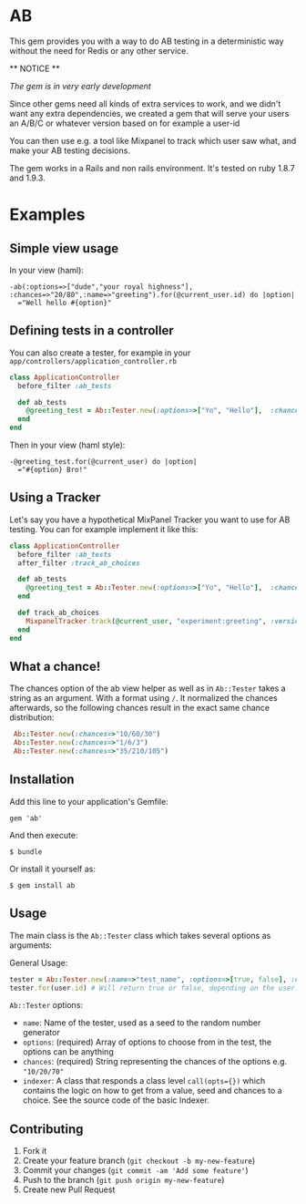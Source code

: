 # AB

This gem provides you with a way to do AB testing in a deterministic way
without the need for Redis or any other service.

** NOTICE ** 

*The gem is in very early development*

Since other gems need all kinds of extra services to work, and we didn't want
any extra dependencies, we created a gem that will serve your users an A/B/C or
whatever version based on for example a user-id

You can then use e.g. a tool like Mixpanel to track which user saw what, and
make your AB testing decisions.

The gem works in a Rails and non rails environment. It's tested on ruby 1.8.7
and 1.9.3.

# Examples

## Simple view usage
In your view (haml):

```haml
-ab(:options=>["dude","your royal highness"], :chances=>"20/80",:name=>"greeting").for(@current_user.id) do |option|
  ="Well hello #{option}"
```

## Defining tests in a controller
You can also create a tester, for example in your ```app/controllers/application_controller.rb```

```ruby
class ApplicationController
  before_filter :ab_tests

  def ab_tests
    @greeting_test = Ab::Tester.new(:options=>["Yo", "Hello"],  :chances=>"50/50", :name=>"greeter")
  end
end
```

Then in your view (haml style):

```haml
-@greeting_test.for(@current_user) do |option|
  ="#{option} Bro!"
```

## Using a Tracker

Let's say you have a hypothetical MixPanel Tracker you want to use for AB
testing. You can for example implement it like this:

```ruby
class ApplicationController
  before_filter :ab_tests
  after_filter :track_ab_choices

  def ab_tests
    @greeting_test = Ab::Tester.new(:options=>["Yo", "Hello"],  :chances=>"50/50", :name=>"greeter")
  end

  def track_ab_choices
    MixpanelTracker.track(@current_user, "experiment:greeting", :version=>@greeting_test.call(@current_user.id))
  end
end
```

## What a chance!

The chances option of the ab view helper as well as in ```Ab::Tester``` takes a
string as an argument. With a format using ```/```. It normalized the chances
afterwards, so the following chances result in the exact same chance
distribution:

```ruby
 Ab::Tester.new(:chances=>"10/60/30")
 Ab::Tester.new(:chances=>"1/6/3")
 Ab::Tester.new(:chances=>"35/210/105")
```

## Installation

Add this line to your application's Gemfile:

    gem 'ab'

And then execute:

    $ bundle

Or install it yourself as:

    $ gem install ab

## Usage

The main class is the ```Ab::Tester``` class which takes several options as arguments:

General Usage:
```ruby
tester = Ab::Tester.new(:name=>"test_name", :options=>[true, false], :chances=>"50/50")
tester.for(user.id) # Will return true or false, depending on the user.id
```

```Ab::Tester``` options:

* ```name```: Name of the tester, used as a seed to the random number generator 
* ```options```: (required) Array of options to choose from in the test, the options can be anything
* ```chances```: (required) String representing the chances of the options e.g. ```"10/20/70"```
* ```indexer```: A class that responds a class level ```call(opts={})``` which contains the logic on how to get from a value, seed and chances to a choice. See the source code of the basic Indexer.


## Contributing

1. Fork it
2. Create your feature branch (`git checkout -b my-new-feature`)
3. Commit your changes (`git commit -am 'Add some feature'`)
4. Push to the branch (`git push origin my-new-feature`)
5. Create new Pull Request
